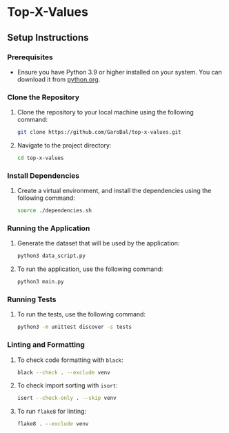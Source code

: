 # Top-X-Values

## Setup Instructions

### Prerequisites

- Ensure you have Python 3.9 or higher installed on your system. You can download it from [python.org](https://www.python.org/downloads/).

### Clone the Repository

1. Clone the repository to your local machine using the following command:
    ```sh
    git clone https://github.com/GaroBal/top-x-values.git
    ```
2. Navigate to the project directory:
    ```sh
    cd top-x-values
    ```

### Install Dependencies

1. Create a virtual environment, and install the dependencies using the following command:
    ```sh
    source ./dependencies.sh
    ```

### Running the Application


1. Generate the dataset that will be used by the application:
    ```sh
    python3 data_script.py
    ```

2. To run the application, use the following command:
    ```sh
    python3 main.py
    ```

### Running Tests

1. To run the tests, use the following command:
    ```sh
    python3 -m unittest discover -s tests
    ```

### Linting and Formatting

1. To check code formatting with `black`:
    ```sh
    black --check . --exclude venv
    ```
2. To check import sorting with `isort`:
    ```sh
    isort --check-only . --skip venv
    ```
3. To run `flake8` for linting:
    ```sh
    flake8 . --exclude venv
    ```
   

